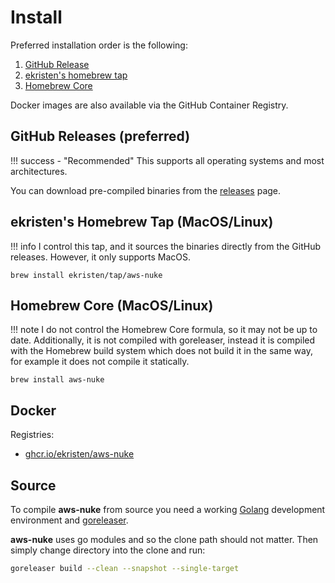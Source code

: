# Install

Preferred installation order is the following:

1. [GitHub Release](#github-releases-preferred)
2. [ekristen's homebrew tap](#ekristens-homebrew-tap-macoslinux)
3. [Homebrew Core](#homebrew-core-macoslinux)

Docker images are also available via the GitHub Container Registry.

## GitHub Releases (preferred)

!!! success - "Recommended"
    This supports all operating systems and most architectures.

You can download pre-compiled binaries from the [releases](https://github.com/ekristen/aws-nuke/releases) page.

## ekristen's Homebrew Tap (MacOS/Linux)

!!! info
    I control this tap, and it sources the binaries directly from the GitHub releases. However, it only supports MacOS.

```console
brew install ekristen/tap/aws-nuke
```

## Homebrew Core (MacOS/Linux)

!!! note
    I do not control the Homebrew Core formula, so it may not be up to date. Additionally, it is not compiled with
    goreleaser, instead it is compiled with the Homebrew build system which does not build it in the same way, for
    example it does not compile it statically.

```console
brew install aws-nuke
```
## Docker

Registries:

- [ghcr.io/ekristen/aws-nuke](https://github.com/ekristen/aws-nuke/pkgs/container/aws-nuke)

## Source

To compile **aws-nuke** from source you need a working [Golang](https://golang.org/doc/install) development environment and [goreleaser](https://goreleaser.com/install/).

**aws-nuke** uses go modules and so the clone path should not matter. Then simply change directory into the clone and run:

```bash
goreleaser build --clean --snapshot --single-target
```

